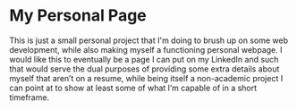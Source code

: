 # My Personal Page
This is just a small personal project that I'm doing to brush up on some web development, while also making myself a functioning personal webpage. I would like this to eventually be a page I can put on my LinkedIn and such that would serve the dual purposes of providing some extra details about myself that aren’t on a resume, while being itself a non-academic project I can point at to show at least some of what I’m capable of in a short timeframe.
